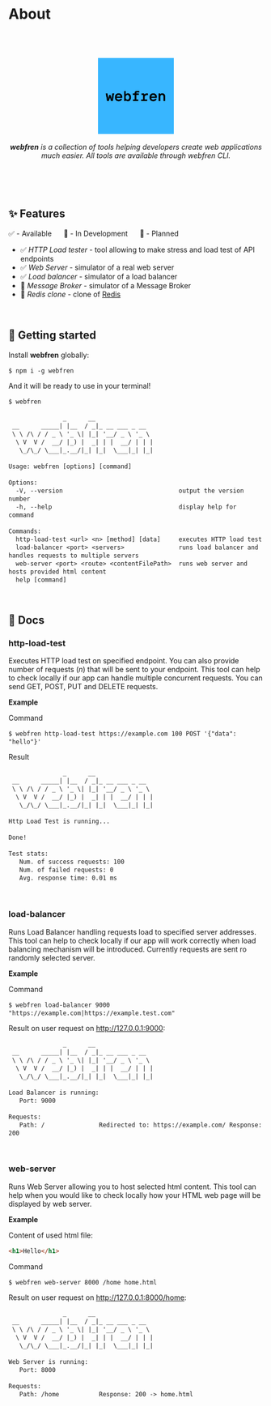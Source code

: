 # About

<br>
<br>
<br>
<div align="center">
  <img src="https://raw.githubusercontent.com/brtlmiej/webfren/master/assets/webfren.png" width="150">
  <p>
    <i><b>webfren</b> is a collection of tools helping developers create web applications much easier. All tools are available through webfren CLI.</i>
  <p>
</div>
<br>
<br>
<br>

## ✨ Features

✅ - Available &nbsp;&nbsp;&nbsp;&nbsp; 🔄 - In Development &nbsp;&nbsp;&nbsp;&nbsp; 📝 - Planned

- ✅ _HTTP Load tester_ - tool allowing to make stress and load test of API endpoints
- ✅ _Web Server_ - simulator of a real web server
- ✅ _Load balancer_ - simulator of a load balancer
- 📝 _Message Broker_ - simulator of a Message Broker
- 📝 _Redis clone_ - clone of [Redis](https://redis.io/)

<br>

## 🚀 Getting started

Install __webfren__ globally:

```text
$ npm i -g webfren
```

And it will be ready to use in your terminal!

```text
$ webfren

               _      __                
 __      _____| |__  / _|_ __ ___ _ __  
 \ \ /\ / / _ \ '_ \| |_| '__/ _ \ '_ \ 
  \ V  V /  __/ |_) |  _| | |  __/ | | |
   \_/\_/ \___|_.__/|_| |_|  \___|_| |_|
                                        
Usage: webfren [options] [command]

Options:
  -V, --version                                output the version number
  -h, --help                                   display help for command

Commands:
  http-load-test <url> <n> [method] [data]     executes HTTP load test
  load-balancer <port> <servers>               runs load balancer and handles requests to multiple servers
  web-server <port> <route> <contentFilePath>  runs web server and hosts provided html content
  help [command]  
```

<br>

## 📖 Docs

### http-load-test

Executes HTTP load test on specified endpoint. You can also provide number of requests (_n_) that will be sent to your endpoint. This tool can help to check locally if our app can handle multiple concurrent requests. You can send GET, POST, PUT and DELETE requests.

__Example__

Command

```text
$ webfren http-load-test https://example.com 100 POST '{"data": "hello"}'
```

Result

```text
               _      __                
 __      _____| |__  / _|_ __ ___ _ __  
 \ \ /\ / / _ \ '_ \| |_| '__/ _ \ '_ \ 
  \ V  V /  __/ |_) |  _| | |  __/ | | |
   \_/\_/ \___|_.__/|_| |_|  \___|_| |_|
                                        
Http Load Test is running...

Done!

Test stats:
   Num. of success requests: 100
   Num. of failed requests: 0
   Avg. response time: 0.01 ms
```

<br>

### load-balancer

Runs Load Balancer handling requests load to specified server addresses. This tool can help to check locally if our app will work correctly when load balancing mechanism will be introduced. Currently requests are sent ro randomly selected server.

__Example__

Command

```text
$ webfren load-balancer 9000 "https://example.com|https://example.test.com"
```

Result on user request on http://127.0.0.1:9000:

```text
               _      __                
 __      _____| |__  / _|_ __ ___ _ __  
 \ \ /\ / / _ \ '_ \| |_| '__/ _ \ '_ \ 
  \ V  V /  __/ |_) |  _| | |  __/ | | |
   \_/\_/ \___|_.__/|_| |_|  \___|_| |_|
                                        
Load Balancer is running:
   Port: 9000

Requests:
   Path: /               Redirected to: https://example.com/ Response: 200
```

<br>

### web-server

Runs Web Server allowing you to host selected html content. This tool can help when you would like to check locally how your HTML web page will be displayed by web server.

__Example__

Content of used html file:

```html
<h1>Hello</h1>
```

Command

```text
$ webfren web-server 8000 /home home.html 
```

Result on user request on http://127.0.0.1:8000/home:
```text
               _      __                
 __      _____| |__  / _|_ __ ___ _ __  
 \ \ /\ / / _ \ '_ \| |_| '__/ _ \ '_ \ 
  \ V  V /  __/ |_) |  _| | |  __/ | | |
   \_/\_/ \___|_.__/|_| |_|  \___|_| |_|
                                        
Web Server is running:
   Port: 8000

Requests:
   Path: /home           Response: 200 -> home.html
```
